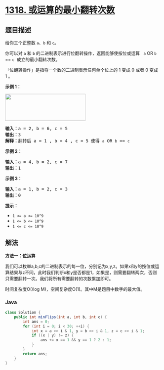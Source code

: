 # [1318. 或运算的最小翻转次数](https://leetcode.cn/problems/minimum-flips-to-make-a-or-b-equal-to-c)

## 题目描述

<p>给你三个正整数&nbsp;<code>a</code>、<code>b</code> 和 <code>c</code>。</p>

<p>你可以对 <code>a</code> 和 <code>b</code>&nbsp;的二进制表示进行位翻转操作，返回能够使按位或运算&nbsp; &nbsp;<code>a</code> OR <code>b</code> == <code>c</code>&nbsp;&nbsp;成立的最小翻转次数。</p>

<p>「位翻转操作」是指将一个数的二进制表示任何单个位上的 1 变成 0 或者 0 变成 1 。</p>

<p><strong>示例 1：</strong></p>

<p><img alt="" src="https://gcore.jsdelivr.net/gh/doocs/leetcode@main/solution/1300-1399/1318.Minimum%20Flips%20to%20Make%20a%20OR%20b%20Equal%20to%20c/images/sample_3_1676.png" style="height: 87px; width: 260px;"></p>

<pre><strong>输入：</strong>a = 2, b = 6, c = 5
<strong>输出：</strong>3
<strong>解释：</strong>翻转后 a = 1 , b = 4 , c = 5 使得 <code>a</code> OR <code>b</code> == <code>c</code></pre>

<p><strong>示例 2：</strong></p>

<pre><strong>输入：</strong>a = 4, b = 2, c = 7
<strong>输出：</strong>1
</pre>

<p><strong>示例 3：</strong></p>

<pre><strong>输入：</strong>a = 1, b = 2, c = 3
<strong>输出：</strong>0
</pre>

<p><strong>提示：</strong></p>

<ul>
	<li><code>1 &lt;= a &lt;= 10^9</code></li>
	<li><code>1 &lt;= b&nbsp;&lt;= 10^9</code></li>
	<li><code>1 &lt;= c&nbsp;&lt;= 10^9</code></li>
</ul>

## 解法

**方法一：位运算**

我们可以枚举a,b,c的二进制表示的每一位，分别记为x,y,z。如果x和y的按位或运算结果与z不同，此时我们判断x和y是否都是1，如果是，则需要翻转两次，否则只需要翻转一次。我们将所有需要翻转的次数累加即可。

时间复杂度O(\log M)，空间复杂度O(1)。其中M是题目中数字的最大值。

### **Java**

```java
class Solution {
    public int minFlips(int a, int b, int c) {
        int ans = 0;
        for (int i = 0; i < 30; ++i) {
            int x = a >> i & 1, y = b >> i & 1, z = c >> i & 1;
            if ((x | y) != z) {
                ans += x == 1 && y == 1 ? 2 : 1;
            }
        }
        return ans;
    }
}
```
